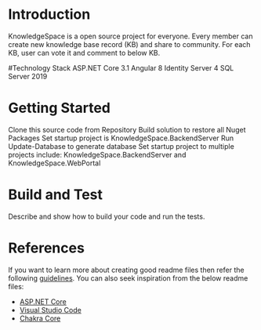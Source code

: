 # Introduction 
KnowledgeSpace is a open source project for everyone. Every member can create new knowledge base record (KB) and share to community. 
For each KB, user can vote it and comment to below KB.

#Technology Stack
ASP.NET Core 3.1
Angular 8
Identity Server 4
SQL Server 2019

# Getting Started
Clone this source code from Repository
Build solution to restore all Nuget Packages
Set startup project is KnowledgeSpace.BackendServer
Run Update-Database to generate database
Set startup project to multiple projects include: KnowledgeSpace.BackendServer and KnowledgeSpace.WebPortal

# Build and Test
Describe and show how to build your code and run the tests. 

# References
If you want to learn more about creating good readme files then refer the following [guidelines](https://docs.microsoft.com/en-us/azure/devops/repos/git/create-a-readme?view=azure-devops). You can also seek inspiration from the below readme files:
- [ASP.NET Core](https://github.com/aspnet/Home)
- [Visual Studio Code](https://github.com/Microsoft/vscode)
- [Chakra Core](https://github.com/Microsoft/ChakraCore)